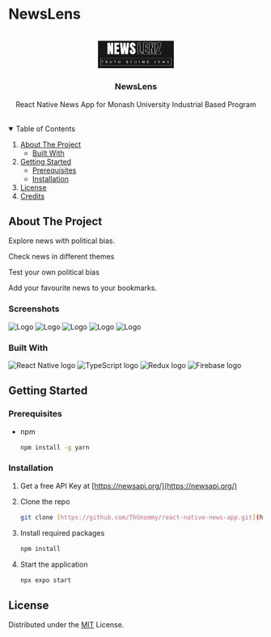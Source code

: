 # NewsLens

<!-- PROJECT LOGO -->
<br />
<div align="center">
  <a href="https://github.com/github_username/repo_name">
    <img src="assets/images/logo.png" alt="Logo" width="150">
  </a>

<h3 align="center">NewsLens</h3>

  <p align="center">
    React Native News App for Monash University Industrial Based Program
    <br />
    <br />
  </p>
</div>

<!-- TABLE OF CONTENTS -->
<details open>
  <summary>Table of Contents</summary>
  <ol>
    <li>
      <a href="#about-the-project">About The Project</a>
      <ul>
        <li><a href="#built-with">Built With</a></li>
      </ul>
    </li>
    <li>
      <a href="#getting-started">Getting Started</a>
      <ul>
        <li><a href="#prerequisites">Prerequisites</a></li>
        <li><a href="#installation">Installation</a></li>
      </ul>
    </li>
    <li><a href="#license">License</a></li>
    <li><a href="#credits">Credits</a></li>
  </ol>
</details>

<!-- ABOUT THE PROJECT -->
## About The Project

<p>Explore news with political bias.</p>
<p>Check news in different themes</p>
<p>Test your own political bias</p>
<p>Add your favourite news to your bookmarks.</p>

### Screenshots
<p float="left">
  <img src="assets/images/screenshots/home1.jpg" alt="Logo" width="250" >
  <img src="assets/images/screenshots/home2.jpg" alt="Logo" width="250" >
  <img src="assets/images/screenshots/home3.jpg" alt="Logo" width="250" >
  <img src="assets/images/screenshots/home4.jpg" alt="Logo" width="250" >
  <img src="assets/images/screenshots/home5.jpg" alt="Logo" width="250" >
</p>

### Built With
<p>
<img src="https://img.shields.io/badge/React Native-282C34?logo=react&logoColor=61DAFB" alt="React Native logo" title="React Native" height="25" />
<img src="https://img.shields.io/badge/TypeScript-282C34?logo=typescript&logoColor=3178C6" alt="TypeScript logo" title="TypeScript" height="25" />
<img src="https://img.shields.io/badge/Redux-282C34?logo=redux&logoColor=764ABC" alt="Redux logo" title="Redux" height="25" />
<img src="https://img.shields.io/badge/Firebase-282C34?logo=firebase&logoColor=FFCA28" alt="Firebase logo" title="Firebase" height="25" />
</p>


<!-- GETTING STARTED -->
## Getting Started

### Prerequisites

* npm

  ```sh
  npm install -g yarn
  ```

### Installation

1. Get a free API Key at [https://newsapi.org/](https://newsapi.org/)

2. Clone the repo

   ```sh
   git clone [https://github.com/ThGnommy/react-native-news-app.git](https://github.com/wxin9monash/NewsLens.git)
   ```
3. Install required packages

   ```sh
   npm install
   ```
   
4. Start the application

   ```js
   npx expo start
   ```

<!-- LICENSE -->
## License

Distributed under the [MIT](https://choosealicense.com/licenses/mit/) License.

